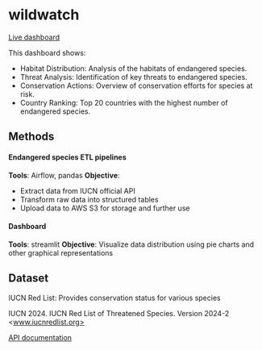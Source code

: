 # wildwatch

[Live dashboard](https://wildwatch.streamlit.app/)

This dashboard shows:
- Habitat Distribution: Analysis of the habitats of endangered species.
- Threat Analysis: Identification of key threats to endangered species.
- Conservation Actions: Overview of conservation efforts for species at risk.
- Country Ranking: Top 20 countries with the highest number of endangered species.

## Methods

#### Endangered species ETL pipelines

**Tools**: Airflow, pandas
**Objective**: 
- Extract data from IUCN official API
- Transform raw data into structured tables
- Upload data to AWS S3 for storage and further use

#### Dashboard

**Tools**: streamlit
**Objective**: Visualize data distribution using pie charts and other graphical representations

## Dataset

IUCN Red List: Provides conservation status for various species

IUCN 2024. IUCN Red List of Threatened Species. Version 2024-2 <www.iucnredlist.org>

[API documentation](https://api.iucnredlist.org/api-docs/index.html)
